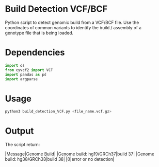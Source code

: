 # Build Detection VCF/BCF

Python script to detect genomic build from a VCF/BCF file. 
Use the coordinates of common variants to identify the build / assembly of a genotype file that is being loaded.

# Dependencies 
```python
import os 
from cyvcf2 import VCF
import pandas as pd
import argparse
```

# Usage

```python
python3 build_detection_VCF.py <file_name.vcf.gz>
```

# Output

The script return:

|Message|Genome Build|
|Genome build: hg19/GRCh37|build 37|
|Genome build: hg38/GRCh38|build 38|
|0|error or no detection|

